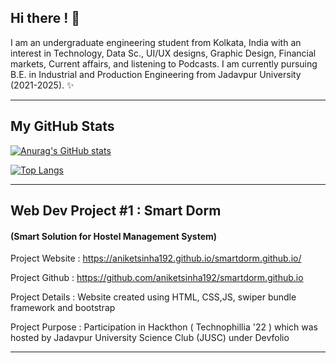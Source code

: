 ## Hi there ! 👋 
I am an undergraduate engineering student from Kolkata, India with an interest in Technology, Data Sc., UI/UX designs, Graphic Design, Financial markets, Current affairs, and listening to Podcasts. I am currently pursuing B.E. in Industrial and Production Engineering from Jadavpur University (2021-2025). ✨
_________________________________________________________________________________________________________________________________________
## My GitHub Stats

[![Anurag's GitHub stats](https://github-readme-stats.vercel.app/api?username=aniketsinha192)](https://github.com/anuraghazra/github-readme-stats)

[![Top Langs](https://github-readme-stats.vercel.app/api/top-langs/?username=aniketsinha192&langs_count=4)](https://github.com/anuraghazra/github-readme-stats)

_________________________________________________________________________________________________________________________________________
## Web Dev Project #1 : Smart Dorm 
#### (Smart Solution for Hostel Management System)

Project Website : https://aniketsinha192.github.io/smartdorm.github.io/

Project Github  :  https://github.com/aniketsinha192/smartdorm.github.io

Project Details :  Website created using HTML, CSS,JS, swiper bundle framework and bootstrap

Project Purpose :  Participation in Hackthon ( Technophillia '22 ) which was hosted by Jadavpur University Science Club (JUSC) under Devfolio


_________________________________________________________________________________________________________________________________________
